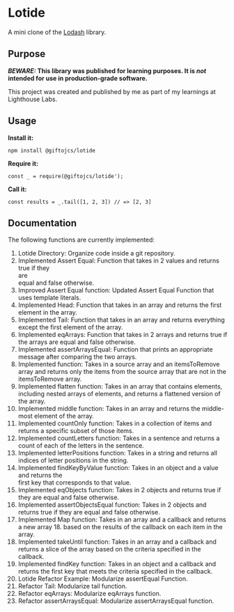 # Lotide

A mini clone of the [Lodash](https://lodash.com) library.

## Purpose

**_BEWARE:_ This library was published for learning purposes. It is _not_ intended for use in production-grade software.**

This project was created and published by me as part of my learnings at Lighthouse Labs. 

## Usage

**Install it:**

`npm install @giftojcs/lotide`

**Require it:**

`const _ = require(@giftojcs/lotide');`

**Call it:**

`const results = _.tail([1, 2, 3]) // => [2, 3]`

## Documentation

The following functions are currently implemented:

1.  Lotide Directory: Organize code inside a git repository.
2.  Implemented Assert Equal: Function that takes in 2 values and returns true if they  
    are  
    equal and false otherwise.
3.  Improved Assert Equal function: Updated Assert Equal Function that uses template 
    literals.
4.  Implemented Head: Function that takes in an array and returns the first element in the 
    array.
5.  Implemented Tail: Function that takes in an array and returns everything except the 
    first element of the array.
6.  Implemented eqArrays: Function that takes in 2 arrays and returns true if the arrays 
    are equal and false otherwise.
7.  Implemented assertArraysEqual: Function that prints an appropriate message after 
    comparing the two arrays.
8.  Implemented function: Takes in a source array and an itemsToRemove array and returns 
    only the items from the source array that are not in the itemsToRemove array.
9.  Implemented flatten function: Takes in an array that contains elements, including 
    nested arrays of elements, and returns a flattened version of the array.
10. Implemented middle function: Takes in an array and returns the middle-most element of 
    the array.
11. Implemented countOnly function: Takes in a collection of items and returns a specific 
    subset of those items.
12. Implemented countLetters function: Takes in a sentence and returns a count of each of 
    the letters in the sentence.
13. Implemented letterPositions function: Takes in a string and returns all indices of 
    letter positions in the string.
14. Implemented findKeyByValue function: Takes in an object and a value and returns the   
    first key that corresponds to that value.
15. Implemented eqObjects function: Takes in 2 objects and returns true if they are equal 
    and false otherwise.
16. Implemented assertObjectsEqual function: Takes in 2 objects and returns true if they 
    are equal and false otherwise.
17. Implemented Map function: Takes in an array and a callback and returns a new array 18.
    based on the results of the callback on each item in the array.
18. Implemented takeUntil function: Takes in an array and a callback and returns a slice 
    of the array based on the criteria specified in the callback.
19. Implemented findKey function: Takes in an object and a callback and returns the first 
    key that meets the criteria specified in the callback.
20. Lotide Refactor Example: Modularize assertEqual Function.
21. Refactor Tail: Modularize tail function.
22. Refactor eqArrays: Modularize eqArrays function.
23. Refactor assertArraysEqual: Modularize assertArraysEqual function.
